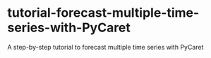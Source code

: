 # tutorial-forecast-multiple-time-series-with-PyCaret
A step-by-step tutorial to forecast multiple time series with PyCaret
